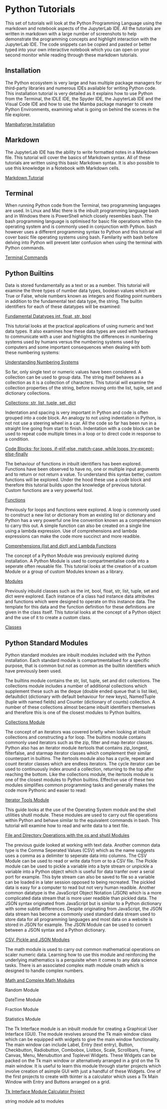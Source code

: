 # Python Tutorials

This set of tutorials will look at the Python Programming Language using the markdown and notebook aspects of the JupyterLab IDE. All the tutorials are written in markdown with a large number of screenshots to help demonstrate the programming concepts and highlight interaction with the JupyterLab IDE. The code snippets can be copied and pasted or better typed into your own interactive notebook which you can open on your second monitor while reading through these markdown tutorials.

## Installation

The Python ecosystem is very large and has multiple package managers for third-party libraries and numerous IDEs available for writing Python code. This installation tutorial is very detailed as it explains how to use Python from the Terminal, the IDLE IDE, the Spyder IDE, the JupyterLab IDE and the Visual Code IDE and how to use the Mamba package manager to create Python Environments, examining what is going on behind the scenes in the file explorer.

[Mambaforge Installation](./001_install/)

## Markdown

The JupyterLab IDE has the ability to write formatted notes in a Markdown file. This tutorial will cover the basics of Markdown syntax. All of these tutorials are written using this basic Markdown syntax. It is also possible to use this knowledge in a Notebook with Markdown cells.  

[Markdown Tutorial](./002_markdown/)

## Terminal

When running Python code from the Terminal, two programming languages are used. In Linux and Mac there is the inbuilt programming language bash and in Windows there is PowerShell which closely resembles bash. The bash programming language is optimised for basic file operations within the operating system and is commonly used in conjunction with Python. bash however uses a different programming syntax to Python and this tutorial will cover basic file operating systems using bash. Familarity with bash before delving into Python will prevent later confusion when using the terminal with Python commands.

[Terminal Commands](./003_terminal/)

## Python Builtins

Data is stored fundamentally as a text or as a number. This tutorial will examine the three types of number data types, boolean values which are True or False, whole numbers known as integers and floating point numbers in addition to the fundamental text data type, the string. The builtin identifiers for each of these datatypes will be examined:

[Fundamental Datatypes int, float, str, bool](./004_python_fundamental_datatypes/)

This tutorial looks at the practical applications of using numeric and text data types. It also examines how these data types are used with hardware to communicate with a user and highlights the differences in numbering systems used by humans versus the numbering systems used by computers and some important consequences when dealing with both these numbering systems:

[Understanding Numbering Systems](./005_numbering_systems/)

So far, only single text or numeric values have been considered. A collection can be used to group data. The string itself behaves as a collection as it is a collection of characters. This tutorial will examine the collection properties of the string, before moving onto the list, tuple, set and dictionary collections.

[Collections; str, list, tuple, set, dict](./006_collections/)

Indentation and spacing is very important in Python and code is often grouped into a code block. An analogy to not using indentation in Python, is not not use a steering wheel in a car. All the code so far has been run in a straight line going from start to finish. Indentation with a code block can be used to repeat code multiple times in a loop or to direct code in response to a condition. 

[Code Blocks; for loops, if-elif-else, match-case, while loops, try-except-else-finally](./007_code_blocks/)

The behaviour of functions in inbuilt identifiers has been explored. Functions have been observed to have no, one or multiple input arguments and to return or not return a value. To understand this syntax better, custom functions will be explored. Under the hood these use a code block and therefore this tutorial builds upon the knowledge of previous tutorial. Custom functions are a very powerful tool.

[Functions](./008_functions/)

Previously for loops and functions were explored. A loop is commonly used to construct a new list or dictionary from an existing list or dictionary and Python has a very powerful one line convention known as a comprehension to carry this out. A simple function can also be created on a single line using a lambda expression. Use of comprehensions and lambda expressions can make the code more succinct and more readible.

[Comprehensions (list and dict) and Lambda Functions](./009_comprehensions_and_lambda_expressions/)

The concept of a Python Module was previously explored during installation. A Python Module is used to compartmentalise code into a seperate often reusable file. This tutorial looks at the creation of a custom Module or a group of custom Modules known as a library. 

[Modules](./010_modules/)

Previously inbuild classes such as the int, bool, float, str, list, tuple, set and dict were explored. Each instance of a class had instance data attributes and functions which were designed to operate on this instance data. The template for this data and the function definition for these definitions are given in the class itself. This tutorial looks at the concept of a Python object and the use of it to create a custom class.

[Classes](./011_classes/)

## Python Standard Modules

Python standard modules are inbuilt modules included with the Python installation. Each standard module is compartmentalised for a specific purpose, that is common but not as common as the builtin identifiers which have previously been used.

The builtins module contains the str, list, tuple, set and dict collections. The collections module includes a number of additional collections which supplement these such as the deque (double ended queue that is list like), defaultdict (dictionary with default behaviour for new keys), NamedTuple (tuple with named fields) and Counter (dictionary of counts) collection. A number of these collections almost became inbuilt identifiers themselves and therefore this is one of the closest modules to Python builtins.

[Collections Module](./012_collections/) 

The concept of an iterators was covered briefly when looking at inbuilt collections and constructing a for loop. The builtins module contains commonly used iterators such as the zip, filter and map iterator classes. Python also has an iterator module itertools that contains zip_longest, filterfalse, and starmap iterator classes which complement their similar counterpart in builtins. The itertools module also has a cycle, repeat and count iterator classes which are endless iterators. The cycle iterator can be used to continuously index around a collection, returning to the top after reaching the bottom. Like the collections module, the itertools module is one of the closest modules to Python builtins. Effective use of these two modules simplifies common programming tasks and generally makes the code more Pythonic and easier to read:

[Iterator Tools Module](./013_itertools/) 

This guide looks at the use of the Operating System module and the shell utilities shutil module. These modules are used to carry out file operations within Python and behave similar to the equivalent commands in bash. This tutorial will examine how to read and write data to a text file.

[File and Directory Operations with the os and shutil Modules](./013_os_module/)

The previous guide looked at working with text data. Another common data type is the Comma Seperated Values (CSV) which as the name suggests uses a comma as a delimiter to seperate data into columns. The CSV Module can be used to read or write data from or to a CSV file. The Pickle module can be used to pickle a variable into a byte stream or unpickle a variable into a Python object which is useful for data tranfer over a serial port for example. This byte stream can also be saved to file so a variable can be loaded in a later session opposed to being recreated. The pickled data is easy for a computer to read but not very human readible. Another common datatype is the JavaScript Object Notation (JSON) which is a more complicated data stream that is more user readible than pickled data. The JSON syntax originated from JavaScript but is similar to a Python dictionary with some subtle differences. Despite originating from JavaScript, the JSON data stream has become a commonly used standard data stream used to store data for all programming languages and most data on a website is stored in JSON for example. The JSON Module can be used to convert between a JSON syntax and a Python dictionary. 

[CSV, Pickle and JSON Modules](./014_csv_pickle_json/)

The math module is used to carry out common mathematical operations on scaler numeric data. Learning how to use this module and reinforcing the underlying mathematics is a perquisite when it comes to any data science tasks. There is an associated complex math module cmath which is designed to handle complex numbers.

[Math and Complex Math Modules](./015_math/)

Random Module

DateTime Module

Fraction Module

Statistics Module

The Tk Interface module is an inbuilt module for creating a Graphical User Interface (GUI). The module revolves around the Tk main window class which can be equipped with widgets to give the main window functionality. The main window can include Label, Entry (text entry), Button, Checkbutton, Radiobutton, Combobox, Listbox, Scale, Scrollbars, Frame, Canvas, Menu, Menubutton and Toplevel Widgets. These Widgets can be packed on the Tk main window or alternatively arranged in a grid on the Tk main window. It is useful to learn this module through starter projects which involve creation of asimple GUI with just a handful of these Widgets. One of the first projects to create with tkinter is a calculator which uses a Tk Main Window with Entry and Buttons arranged on a grid.

[Tk Interface Module Calculator Project](./020_tkinter/)


string module ad to modules
